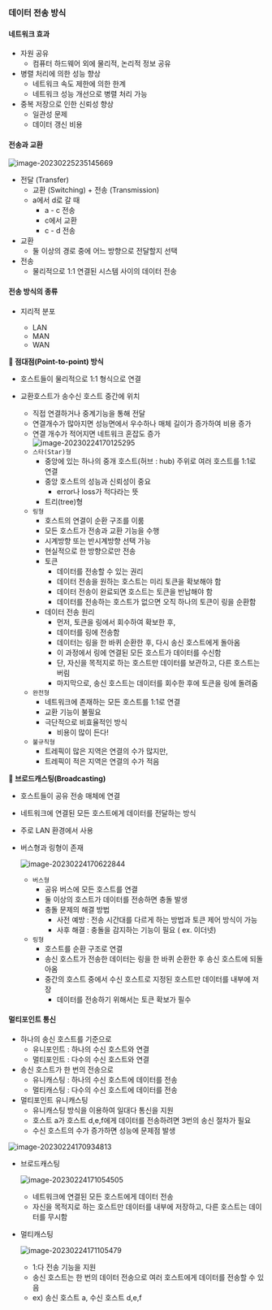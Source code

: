 ### 데이터 전송 방식

#### 네트워크 효과

- 자원 공유
  - 컴퓨터 하드웨어 외에 물리적, 논리적 정보 공유
- 병렬 처리에 의한 성능 향상
  - 네트워크 속도 제한에 의한 한계
  - 네트워크 성능 개선으로 병렬 처리 가능
- 중복 저장으로 인한 신뢰성 향상
  - 일관성 문제
  - 데이터 갱신 비용



#### 전송과 교환

![image-20230225235145669](./assets/image-20230225235145669.png)

- 전달 (Transfer)
  -  교환 (Switching) + 전송 (Transmission)
  - a에서 d로 갈 때
    - a - c 전송
    - c에서 교환
    - c - d 전송
- 교환
  - 둘 이상의 경로 중에 어느 방향으로 전달할지 선택
- 전송
  - 물리적으로 1:1 연결된 시스템 사이의 데이터 전송



#### 전송 방식의 종류

- 지리적 분포

  - LAN
  - MAN
  - WAN

  

**📌 점대점(Point-to-point) 방식**

- 호스트들이 물리적으로 1:1 형식으로 연결

- 교환호스트가 송수신 호스트 중간에 위치
  - 직접 연결하거나 중계기능을 통해 전달
  - 연결개수가 많아지면 성능면에서 우수하나 매체 길이가 증가하여 비용 증가
  - 연결 개수가 적어지면 네트워크 혼잡도 증가
    ![image-20230224170125295](./assets/image-20230224170125295.png)
  - `스타(Star)형`
    - 중앙에 있는 하나의 중개 호스트(허브 : hub) 주위로 여러 호스트를 1:1로 연결
    - 중앙 호스트의 성능과 신뢰성이 중요
      - error나 loss가 적다라는 뜻
    - 트리(tree)형
  - `링형`
    - 호스트의 연결이 순환 구조를 이룸
    - 모든 호스트가 전송과 교환 기능을 수행
    - 시계방향 또는 반시계방향 선택 가능
    - 현실적으로 한 방향으로만 전송
    - 토큰
      - 데이터를 전송할 수 있는 권리
      - 데이터 전송을 원하는 호스트는 미리 토큰을 확보해야 함
      - 데이터 전송이 완료되면 호스트는 토큰을 반납해야 함
      - 데이터를 전송하는 호스트가 없으면 오직 하나의 토큰이 링을 순환함
    - 데이터 전송 원리
      - 먼저, 토큰을 링에서 회수하여 확보한 후,
      - 데이터를 링에 전송함
      - 데이터는 링을 한 바퀴 순환한 후, 다시 송신 호스트에게 돌아옴
      - 이 과정에서 링에 연결된 모든 호스트가 데이터를 수신함
      - 단, 자신을 목적지로 하는 호스트만 데이터를 보관하고, 다른 호스트는 버림
      - 마지막으로, 송신 호스트는 데이터를 회수한 후에 토큰을 링에 돌려줌
  - `완전형`
    - 네트워크에 존재하는 모든 호스트를 1:1로 연결
    - 교환 기능이 불필요
    - 극단적으로 비효율적인 방식
      - 비용이 많이 든다!
  - `불규칙형`
    - 트레픽이 많은 지역은 연결의 수가 많지만,
    - 트레픽이 적은 지역은 연결의 수가 적음

**📌 브로드캐스팅(Broadcasting)**

- 호스트들이 공유 전송 매체에 연결

- 네트워크에 연결된 모든 호스트에게 데이터를 전달하는 방식

- 주로 LAN 환경에서 사용

- 버스형과 링형이 존재

  ![image-20230224170622844](./assets/image-20230224170622844.png)

    - `버스형`
      - 공유 버스에 모든 호스트를 연결
      - 둘 이상의 호스트가 데이터를 전송하면 충돌 발생
      - 충돌 문제의 해결 방법
        - 사전 예방 : 전송 시간대를 다르게 하는 방법과 토큰 제어 방식이 가능
        - 사후 해결 : 충돌을 감지하는 기능이 필요 ( ex. 이더넷)
    - `링형`
      - 호스트를 순환 구조로 연결
      - 송신 호스트가 전송한 데이터는 링을 한 바퀴 순환한 후 송신 호스트에 되돌아옴
      - 중간의 호스트 중에서 수신 호스트로 지정된 호스트만 데이터를 내부에 저장
        - 데이터를 전송하기 위해서는 토큰 확보가 필수

    

#### 멀티포인트 통신

- 하나의 송신 호스트를 기준으로
  - 유니포인트 : 하나의 수신 호스트와 연결
  - 멀티포인트 : 다수의 수신 호스트와 연결
- 송신 호스트가 한 번의 전송으로
  - 유니캐스팅 : 하나의 수신 호스트에 데이터를 전송
  - 멀티캐스팅 : 다수의 수신 호스트에 데이터를 전송
- 멀티포인트 유니캐스팅
  - 유니캐스팅 방식을 이용하여 일대다 통신을 지원
  - 호스트 a가 호스트 d,e,f에게 데이터를 전송하려면 3번의 송신 절차가 필요
  - 수신 호스트의 수가 증가하면 성능에 문제점 발생

![image-20230224170934813](./assets/image-20230224170934813.png)

- 브로드캐스팅

  ![image-20230224171054505](./assets/image-20230224171054505.png)

  - 네트워크에 연결된 모든 호스트에게 데이터 전송
  - 자신을 목적지로 하는 호스트만 데이터를 내부에 저장하고, 다른 호스트는 데이터를 무시함

- 멀티캐스팅

  ![image-20230224171105479](./assets/image-20230224171105479.png)

  - 1:다 전송 기능을 지원
  - 송신 호스트는 한 번의 데이터 전송으로 여러 호스트에게 데이터를 전송할 수 있음
  - ex) 송신 호스트 a, 수신 호스트 d,e,f

